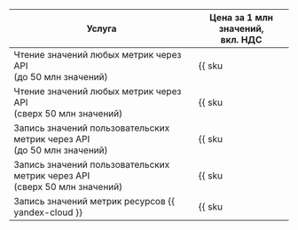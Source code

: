 Услуга | Цена за 1 млн значений, <br>вкл. НДС
----- | -----
| Чтение значений любых метрик через API<br/>(до 50 млн значений) | {{ sku|KZT|monitoring.point.api.read|string }} |
| Чтение значений любых метрик через API<br/>(сверх 50 млн значений) | {{ sku|KZT|monitoring.point.api.read|pricingRate.50|string }} |
| Запись значений пользовательских метрик через API<br/>(до 50 млн значений) | {{ sku|KZT|monitoring.point.write|string }} |
| Запись значений пользовательских метрик через API<br/>(сверх 50 млн значений) | {{ sku|KZT|monitoring.point.write|pricingRate.50|string }} |
| Запись значений метрик ресурсов {{ yandex-cloud }} | {{ sku|KZT|monitoring.point.dgauge.store|string }} |